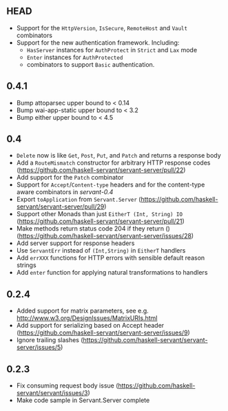 HEAD
----

* Support for the `HttpVersion`, `IsSecure`, `RemoteHost` and `Vault` combinators
* Support for the new authentication framework. Including:
  * `HasServer` instances for `AuthProtect` in `Strict` and `Lax` mode
  * `Enter` instances for `AuthProtected`
  * combinators to support `Basic` authentication.

0.4.1
-----
* Bump attoparsec upper bound to < 0.14
* Bump wai-app-static upper bound to < 3.2
* Bump either upper bound to < 4.5

0.4
---
* `Delete` now is like `Get`, `Post`, `Put`, and `Patch` and returns a response body
* Add a `RouteMismatch` constructor for arbitrary HTTP response codes (https://github.com/haskell-servant/servant-server/pull/22)
* Add support for the `Patch` combinator
* Support for `Accept`/`Content-type` headers and for the content-type aware combinators in *servant-0.4*
* Export `toApplication` from `Servant.Server` (https://github.com/haskell-servant/servant-server/pull/29)
* Support other Monads than just `EitherT (Int, String) IO` (https://github.com/haskell-servant/servant-server/pull/21)
* Make methods return status code 204 if they return () (https://github.com/haskell-servant/servant-server/issues/28)
* Add server support for response headers
* Use `ServantErr` instead of `(Int,String)` in `EitherT` handlers
* Add `errXXX` functions for HTTP errors with sensible default reason strings
* Add `enter` function for applying natural transformations to handlers

0.2.4
-----
* Added support for matrix parameters, see e.g. http://www.w3.org/DesignIssues/MatrixURIs.html
* Add support for serializing based on Accept header
  (https://github.com/haskell-servant/servant-server/issues/9)
* Ignore trailing slashes
  (https://github.com/haskell-servant/servant-server/issues/5)


0.2.3
-----

* Fix consuming request body issue
  (https://github.com/haskell-servant/servant/issues/3)
* Make code sample in Servant.Server complete
